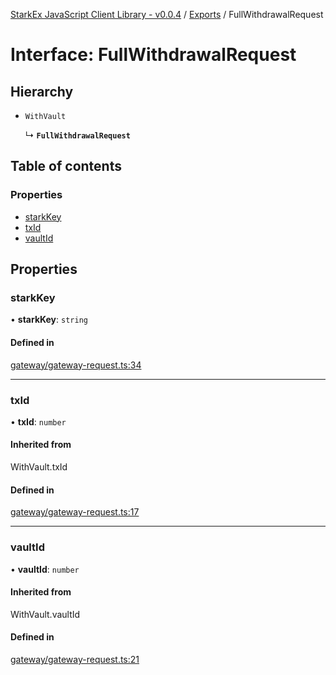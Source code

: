[StarkEx JavaScript Client Library - v0.0.4](../README.md) / [Exports](../modules.md) / FullWithdrawalRequest

# Interface: FullWithdrawalRequest

## Hierarchy

- `WithVault`

  ↳ **`FullWithdrawalRequest`**

## Table of contents

### Properties

- [starkKey](FullWithdrawalRequest.md#starkkey)
- [txId](FullWithdrawalRequest.md#txid)
- [vaultId](FullWithdrawalRequest.md#vaultid)

## Properties

### starkKey

• **starkKey**: `string`

#### Defined in

[gateway/gateway-request.ts:34](https://github.com/starkware-libs/starkex-js/blob/5a44e1f/src/lib/gateway/gateway-request.ts#L34)

---

### txId

• **txId**: `number`

#### Inherited from

WithVault.txId

#### Defined in

[gateway/gateway-request.ts:17](https://github.com/starkware-libs/starkex-js/blob/5a44e1f/src/lib/gateway/gateway-request.ts#L17)

---

### vaultId

• **vaultId**: `number`

#### Inherited from

WithVault.vaultId

#### Defined in

[gateway/gateway-request.ts:21](https://github.com/starkware-libs/starkex-js/blob/5a44e1f/src/lib/gateway/gateway-request.ts#L21)
